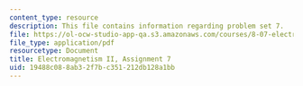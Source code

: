 ```yaml
---
content_type: resource
description: This file contains information regarding problem set 7.
file: https://ol-ocw-studio-app-qa.s3.amazonaws.com/courses/8-07-electromagnetism-ii-fall-2012/19488c088ab32f7bc351212db128a1bb_MIT8_07F12_pset07.pdf
file_type: application/pdf
resourcetype: Document
title: Electromagnetism II, Assignment 7
uid: 19488c08-8ab3-2f7b-c351-212db128a1bb
---
```

